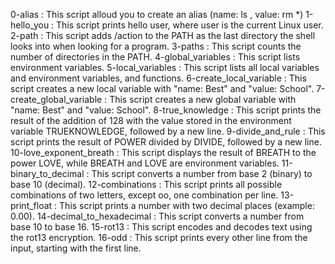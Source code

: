 0-alias : This script alloud you to create an alias (name: ls , value: rm *)
1-hello_you : This script prints hello user, where user is the current Linux user.
2-path : This script adds /action to the PATH as the last directory the shell looks into when looking for a program.
3-paths : This script counts the number of directories in the PATH.
4-global_variables : This script lists environment variables.
5-local_variables : This script lists all local variables and environment variables, and functions.
6-create_local_variable : This script creates a new local variable with "name: Best" and "value: School".
7-create_global_variable : This script creates a new global variable with "name: Best" and "value: School".
8-true_knowledge : This script prints the result of the addition of 128 with the value stored in the environment variable TRUEKNOWLEDGE, followed by a new line.
9-divide_and_rule : This script prints the result of POWER divided by DIVIDE, followed by a new line.
10-love_exponent_breath : This script displays the result of BREATH to the power LOVE, while BREATH and LOVE are environment variables.
11-binary_to_decimal : This script converts a number from base 2 (binary) to base 10 (decimal).
12-combinations : This script prints all possible combinations of two letters, except oo, one combination per line.
13-print_float : This script prints a number with two decimal places (example: 0.00).
14-decimal_to_hexadecimal : This script converts a number from base 10 to base 16.
15-rot13 : This script encodes and decodes text using the rot13 encryption.
16-odd : This script prints every other line from the input, starting with the first line.
